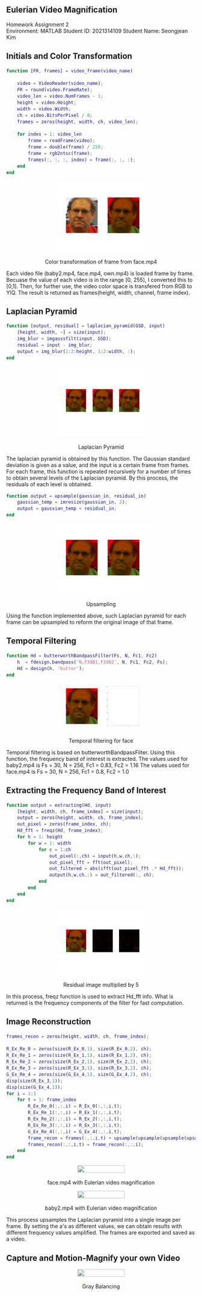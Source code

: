 ## Eulerian Video Magnification

Homework Assignment 2  
Environment: MATLAB
Student ID: 2021314109
Student Name: Seongjean Kim

## Initials and Color Transformation

```matlab
function [FR, frames] = video_frame(video_name)

    video = VideoReader(video_name);
    FR = round(video.FrameRate);
    video_len = video.NumFrames - 1;
    height = video.Height;
    width = video.Width;
    ch = video.BitsPerPixel / 8;
    frames = zeros(height, width, ch, video_len);

    for index = 1: video_len
        frame = readFrame(video);
        frame = double(frame) / 255;
        frame = rgb2ntsc(frame);        
        frames(:, :, :, index) = frame(:, :, :);
    end
end
```
<p align="center">
    <img src="images/color_transform.png" width="50%" height="50%">
    <p align="center">Color transformation of frame from face.mp4</p> 
</p>

Each video file (baby2.mp4, face.mp4, own.mp4) is loaded frame by frame.
Becuase the value of each video is in the range [0, 255], I converted this to [0,1].
Then, for further use, the video color space is transfered from RGB to YIQ.
The result is returned as frames(height, width, channel, frame index).



## Laplacian Pyramid

```matlab
function [output, residual] = laplacian_pyramid(GSD, input)
    [height, width, ~] = size(input);
    img_blur = imgaussfilt(input, GSD);
    residual = input - img_blur;
    output = img_blur(1:2:height, 1:2:width, :);
end
```
<p align="center">
    <img src="images/gaussian_example.png" width="50%" height="50%">
    <p align="center">Laplacian Pyramid</p> 
</p>


The laplacian pyramid is obtained by this function.
The Gaussian standard deviation is given as a value, and the input is a certain frame from frames.
For each frame, this function is repeated recursively for a number of times to obtain several levels of the Laplacian pyramid.
By this process, the residuals of each level is obtained.


```matlab
function output = upsample(gaussian_in, residual_in)
    gaussian_temp = imresize(gaussian_in, 2);
    output = gaussian_temp + residual_in;
end
```
<p align="center">
    <img src="images/yiq_upsample.png" width="50%" height="50%">
    <p align="center">Upsampling</p> 
</p>

Using the function implemented above, such Laplacian pyramid for each frame can be upsampled to reform the original image of that frame.


## Temporal Filtering

```matlab
function Hd = butterworthBandpassFilter(Fs, N, Fc1, Fc2)
    h  = fdesign.bandpass('N,F3dB1,F3dB2', N, Fc1, Fc2, Fs);
    Hd = design(h, 'butter');
end
```

<p align="center">
    <img src="images/Temporal_filtering_face.png" width="50%" height="50%">
    <p align="center">Temporal filtering for face</p> 
</p>

Temporal filtering is based on butterworthBandpassFilter. 
Using this function, the frequency band of interest is extracted.
The values used for baby2.mp4 is Fs = 30, N = 256, Fc1 = 0.83, Fc2 = 1.16
The values used for face.mp4 is Fs = 30, N = 256, Fc1 = 0.8, Fc2 = 1.0


## Extracting the Frequency Band of Interest

```matlab
function output = extracting(Hd, input)
    [height, width, ch, frame_index] = size(input);
    output = zeros(height, width, ch, frame_index);
    out_pixel = zeros(frame_index, ch);
    Hd_fft = freqz(Hd, frame_index);
    for h = 1: height
        for w = 1: width
            for c = 1:ch
                out_pixel(:,ch) = input(h,w,ch,:);
                out_pixel_fft = fft(out_pixel);
                out_filtered = abs(ifft(out_pixel_fft .* Hd_fft));
                output(h,w,ch,:) = out_filtered(:, ch);
            end
        end
    end
end
```
<p align="center">
    <img src="images/residual_by5.png" width="50%" height="50%">
    <p align="center">Residual image multiplied by 5</p> 
</p>

In this process, freqz function is used to extract Hd_fft info.
What is returned is the frequency components of the filter for fast computation.



## Image Reconstruction
```matlab
frames_recon = zeros(height, width, ch, frame_index);

R_Ex_Re_0 = zeros(size(R_Ex_0,1), size(R_Ex_0,2), ch);
R_Ex_Re_1 = zeros(size(R_Ex_1,1), size(R_Ex_1,2), ch);
R_Ex_Re_2 = zeros(size(R_Ex_2,1), size(R_Ex_2,2), ch);
R_Ex_Re_3 = zeros(size(R_Ex_3,1), size(R_Ex_3,2), ch);
G_Ex_Re_4 = zeros(size(G_Ex_4,1), size(G_Ex_4,2), ch);
disp(size(R_Ex_3,1));
disp(size(G_Ex_4,1));
for i = 1:3
    for t = 1: frame_index
        R_Ex_Re_0(:,:,i) = R_Ex_0(:,:,i,t);
        R_Ex_Re_1(:,:,i) = R_Ex_1(:,:,i,t);
        R_Ex_Re_2(:,:,i) = R_Ex_2(:,:,i,t);
        R_Ex_Re_3(:,:,i) = R_Ex_3(:,:,i,t);
        G_Ex_Re_4(:,:,i) = G_Ex_4(:,:,i,t);
        frame_recon = frames(:,:,i,t) + upsample(upsample(upsample(upsample(G_Ex_Re_4, 120*R_Ex_Re_3), R_Ex_Re_2), R_Ex_Re_1), R_Ex_Re_0);
        frames_recon(:,:,i,t) = frame_recon(:,:,i);
    end
end
```

<p align="center">
    <img src="images/face.gif" width="50%" height="50%">
    <p align="center">face.mp4 with Eulerian video magnification</p>
</p>


<p align="center">
    <img src="images/baby2.gif" width="50%" height="50%">
    <p align="center">baby2.mp4 with Eulerian video magnification</p>
</p>

This process upsamples the Laplacian pyramid into a single image per frame.
By setting the a's as different values, we can obtain results with different frequency values amplified.
The frames are exported and saved as a video.

## Capture and Motion-Magnify your own Video

<p align="center">
    <img src="Images/img_GrayBalancing.png" width="50%" height="50%">
    <p align="center">Gray Balancing</p>
</p>
 

